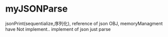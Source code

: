 # myJSONParse
jsonPrint(sequentialize,序列化), reference of json OBJ, memoryManagment have Not implement..
implement of json just parse
